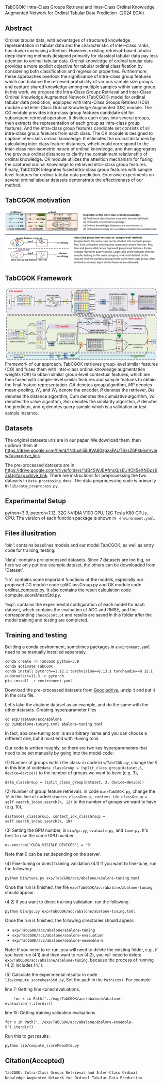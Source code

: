 TabCGOK: Intra-Class Groups Retrieval and Inter-Class Ordinal Knowledge Augmented Network for Ordinal Tabular Data Prediction（2024 ECAI）

## Abstract
Ordinal tabular data, with advantages of structured knowledge representation in tabular data and the characteristic of inter-class ranks, has drawn increasing attention. However, existing retrieval-based tabular deep learning methods designed primarily for classical tabular data pay less attention to ordinal tabular data. Ordinal knowledge of ordinal tabular data provides a more explicit objective for tabular ordinal classification by considering both classification and regression properties. Furthermore, these approaches overlook the significance of intra-class group features which can balance the retrieved probability of various sample size groups and capture shared knowledge among multiple samples within same group. In this work, we propose the Intra-Class Groups Retrieval and Inter-Class Ordinal Knowledge Augmented Network (TabCGOK) model for ordinal tabular data prediction, equipped with Intra-Class Groups Retrieval (CG) module and Inter-Class Ordinal Knowledge Augmented (OK) module. The CG module provides intra-class group features candidate set for subsequent retrieval operation. It divides each class into several groups, then extracts the representation of each group as intra-class group features. And the intra-class group features candidate set consists of all intra-class group features from each class. The OK module is designed to capture inter-class ordinal knowledge. It estimates the ordinal distances by calculating inter-class feature distances, which could correspond to the inter-class non-isometric nature of ordinal knowledge, and then aggregates the previous ordinal distances to clarify the containment relationship of ordinal knowledge. OK module utilizes the attention mechanism for fusing the captured ordinal knowledge to retrieved intra-class group features. Finally, TabCGOK integrates fused intra-class group features with sample level features for ordinal tabular data prediction. Extensive experiments on several ordinal tabular datasets demonstrate the effectiveness of our method.

## TabCGOK motivation
![motivation](./paper_image/motivation.png)
<!--<img src="./paper_image/ordinal_attribution.png" width="200" height="150"> <img src="./paper_image/class_group.png" width="200" height="150">-->

## TabCGOK Framework
![framework](./paper_image/framework.png)
Framework of our approach. TabCGOK retrieves group-level similar features (CG) and fuses them with inter-class ordinal knowledge augmentation weights (OK) to obtain similar group-level contextual features, which are then fused with sample-level similar features and sample features to obtain the final feature representation. $GA$ denotes group algorithm, $MP$ denotes mean-pooling, $W_x$ and $W_k$ denote the encoder, $R$ denotes the retriever, $Dis$ denotes the distance algorithm, Cum denotes the cumulative algorithm, $Va$ denotes the value algorithm, $Sim$ denotes the similarity algorithm, $P$ denotes the predictor, and $x_i$ denotes query sample which is a validation or test sample instance.

## Datasets 
The original datasets urls are in our paper. We download them, then updown them at https://drive.google.com/file/d/1N3uxh5iL8VA60zgzaFAUT6zsZ6Pkk6xh/view?usp=drive_link.

The pre-processed datasets are in https://drive.google.com/drive/folders/1dB4SWJEAfmcQjzEU4Cit5eXNGpz9ZsUg?usp=drive_link. There are instructions for preprocessing the two datasets in ```data_processing.docx```. The data preprocessing code is primarily in ```lib/data_preprocess.py```.

## Experimental Setup
python=3.9, pytorch=1.12, 32G NVIDIA V100 GPU, 12G Tesla K80 GPUs, CPU. The version of each function package is shown in ``` environment.yaml```.

## Files illusitration
'bin': contains baselines models and our model TabCGOK, as well as entry code for training, testing.

'data': contains pre-processed datasets. Since 7 datasets are too big, so here we only put one example dataset, the others can be downloaded from 'Dataset'.

'lib': contains some important functions of the models, especially our proposed CG module code splitClassGroup.py and OK module code ordinal_compute.py. It also contains the result calculation code compute_scoreMeanStd.py.

'exp': contains the experimental configuration of each model for each dataset, which contains the evaluation of ACC and RMSE, and the corresponding ```checkpiont.pt``` and results are saved in this folder after the model training and testing are completed.
## Training and testing
Building a conda environment, sometimes packages in ```environment.yaml``` need to be manually installed separately.

```
conda create -n TabCGOK python=3.9
conda activate TabCGOK
conda install pytorch==1.12.1 torchvision==0.13.1 torchaudio==0.12.1 cudatoolkit=11.3 -c pytorch
pip install -r environment.yaml
```
Download the pre-processed datasets from [Googledrive](https://drive.google.com/drive/folders/1dB4SWJEAfmcQjzEU4Cit5eXNGpz9ZsUg?usp=drive_link), unzip it and put it in the ```data``` file. 

Let's take the abalone dataset as an example, and do the same with the other datasets.
Creating hyperparameter files
```
cd exp/TabCGOK/acc/abalone
cp 310abalone-tuning.toml abalone-tuning.toml
```
In fact, abalone-tuning.toml is an arbitrary name and you can choose a different one, but it must end with -tuning.toml.

Our code is written roughly, so there are two key hyperparameters that need to be set manually by going into the model code:

(1) Number of groups within the class: in code ```bin/TabCGOK.py```, change the ```5``` in this line of code```data_classGroup = (split_class_group(dataset,6, device=device))``` to the number of groups we want to have (e.g. 3),

```
data_classGroup = (split_class_group(dataset, 3, device=device))
```
(2) Number of group feature retrievals: in code ```bin/TabCGOK.py```, change the ```10``` in this line of code```distances_classGroup, context_idx_classGroup = self.search_index.search(k, 12)``` to the number of groups we want to have (e.g. 10),

```
distances_classGroup, context_idx_classGroup = self.search_index.search(k, 10)
```
(3) Setting the GPU number, in ```bin/go.py```, ```evaluate.py```, and ```tune.py```. It's best to use the same GPU number.
```
os.environ["CUDA_VISIBLE_DEVICES"] = '0'
```
Note that 0 can be set depending on the server.

(4) Fine-tuning or direct training validation
(4.1) If you want to fine-tune, run the following:
```
python bin/tune.py exp/TabCGOK/acc/abalone/abalone-tuning.toml
```
Once the run is finished, the file ```exp/TabCGOK/acc/abalone/abalone-tuning``` should appear.

(4.2) If you want to direct training validation, run the following:
```
python bin/go.py exp/TabCGOK/acc/abalone/abalone-tuning.toml
```
Once the run is finished, the following directories should appear:
- `exp/TabCGOK/acc/abalone/abalone-tuning`
- `exp/TabCGOK/acc/abalone/abalone-evaluation`
- `exp/TabCGOK/acc/abalone/abalone-ensemble-5`

Note: If you need to re-run, you will need to delete the existing folder, e.g., if you have run (4.1) and then want to run (4.2), you will need to delete ```exp/TabCGOK/acc/abalone/abalone-tuning```, because the process of running (4.2) includes (4.1).

(5) Calculate the experimental results: in code ```lib/compute_scoreMeanStd.py```, Set the path in the ```Path(xxx)```. For example:

line 7: Getting fine-tuned evaluations.

```
    for x in Path('../exp/TabCGOK/acc/abalone/abalone-evaluation').iterdir()
```
        
line 15: Getting training validation evaluations.
```
for x in Path('../exp/TabCGOK/acc/abalone/abalone-ensemble-5').iterdir()
```

Run this to get results:
```
python lib/compute_scoreMeanStd.py
```

## Citation(Accepted)
<!--
```bibtex
@InProceedings{Luo2024TabCGOK,
  author  = {Zhengdong Luo, Abibulla Atawulla, Fengyi Yang, Yongqing Zhu, Yixiao Ren, Yunfei Han and Xi Zhou},
  title   = {TabCGOK: Intra-Class Groups Retrieval and Inter-Class Ordinal Knowledge Augmented Network for Ordinal Tabular Data Prediction},
  booktitle = {ECAI},
  year    = {2024}
```
-->
```TabCGOK: Intra-Class Groups Retrieval and Inter-Class Ordinal Knowledge Augmented Network for Ordinal Tabular Data Prediction```
